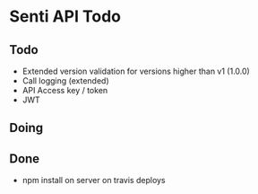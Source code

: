 # Senti API Todo


## Todo
- Extended version validation for versions higher than v1 (1.0.0)
- Call logging (extended)
- API Access key / token
- JWT

## Doing


## Done
- npm install on server on travis deploys 